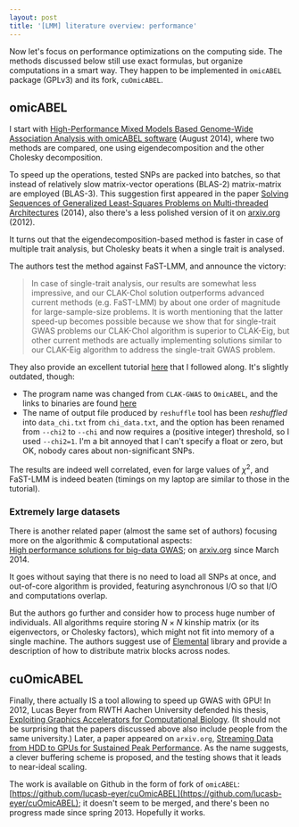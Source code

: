 ```yaml
---
layout: post
title: '[LMM] literature overview: performance'
---
```


Now let's focus on performance optimizations on the computing side. The methods discussed below still use exact formulas, but organize computations in a smart way. They happen to be implemented in `omicABEL` package (GPLv3) and its fork, `cuOmicABEL`.

## omicABEL

I start with [High-Performance Mixed Models Based Genome-Wide Association Analysis with omicABEL software](http://www.ncbi.nlm.nih.gov/pmc/articles/PMC4329600/pdf/f1000research-3-5195.pdf) (August 2014), where two methods are compared, one using eigendecomposition and the other Cholesky decomposition.

To speed up the operations, tested SNPs are packed into batches, so that instead of relatively slow matrix-vector operations (BLAS-2) matrix-matrix are employed (BLAS-3). This suggestion first appeared in the paper [Solving Sequences of Generalized Least-Squares
Problems on Multi-threaded Architectures](http://www.sciencedirect.com/science/article/pii/S0096300314002951) (2014), also there's a less polished version of it on [arxiv.org](http://arxiv.org/pdf/1210.7325.pdf) (2012).

It turns out that the eigendecomposition-based method is faster in case of multiple trait analysis, but Cholesky beats it when a single trait is analysed.

The authors test the method against FaST-LMM, and announce the victory:

> In case of single-trait analysis, our results are somewhat less
> impressive, and our CLAK-Chol solution outperforms advanced
> current methods (e.g. FaST-LMM) by about one order of magnitude 
> for large-sample-size problems. It is worth mentioning that the
> latter speed-up becomes possible because we show that for 
> single-trait GWAS problems our CLAK-Chol algorithm is superior to
> CLAK-Eig, but other current methods are actually implementing
> solutions similar to our CLAK-Eig algorithm to address the 
> single-trait GWAS problem.

They also provide an excellent tutorial [here](http://www.genabel.org/sites/default/files/tutorials/OmicABEL/exampleOfUse.html) that I followed along. It's slightly outdated, though:

* The program name was changed from `CLAK-GWAS` to `OmicABEL`, and the links to binaries are found [here](http://www.genabel.org/packages/OmicABEL)
* The name of output file produced by `reshuffle` tool has been *reshuffled* into `data_chi.txt` from `chi_data.txt`, and the option has been renamed from `--chi2` to `--chi` and now requires a (positive integer) threshold, so I used `--chi2=1`. I'm a bit annoyed that I can't specify a float or zero, but OK, nobody cares about non-significant SNPs.

The results are indeed well correlated, even for large values of $\chi^2$, and FaST-LMM is indeed beaten (timings on my laptop are similar to those in the tutorial).

### Extremely large datasets

There is another related paper (almost the same set of authors) focusing more on the algorithmic & computational aspects: <br/>[High performance solutions for big-data GWAS](http://www.sciencedirect.com/science/article/pii/S0167819114001161); on [arxiv.org](http://arxiv.org/pdf/1403.6426v1.pdf) since March 2014.

It goes without saying that there is no need to load all SNPs at once, and out-of-core algorithm is provided, featuring asynchronous I/O so that I/O and computations overlap.

But the authors go further and consider how to process huge number of individuals. All algorithms require storing $N\times N$ kinship matrix (or its eigenvectors, or Cholesky factors), which might not fit into memory of a single machine. The authors suggest use of [Elemental](http://libelemental.org/) library and provide a description of how to distribute matrix blocks across nodes.

## cuOmicABEL

Finally, there actually IS a tool allowing to speed up GWAS with GPU!
In 2012, Lucas Beyer from RWTH Aachen University defended his thesis, [Exploiting Graphics Accelerators for Computational Biology](http://lucasb.eyer.be/academic/gwas/lbeyer-thesis-gwas.pdf). (It should not be surprising that the papers discussed above also include people from the same university.) Later, a paper appeared on `arxiv.org`, [Streaming Data from HDD to GPUs for Sustained Peak Performance](http://arxiv.org/pdf/1302.4332v1.pdf). As the name suggests, a clever buffering scheme is proposed, and the testing shows that it leads to near-ideal scaling. 

The work is available on Github in the form of fork of `omicABEL`: [https://github.com/lucasb-eyer/cuOmicABEL](https://github.com/lucasb-eyer/cuOmicABEL); it doesn't seem to be merged, and there's been no progress made since spring 2013. Hopefully it works.